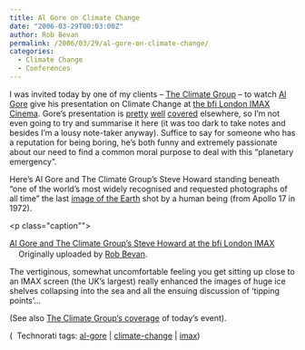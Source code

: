 ```yaml
---
title: Al Gore on Climate Change
date: "2006-03-29T00:03:00Z"
author: Rob Bevan
permalink: /2006/03/29/al-gore-on-climate-change/
categories:
  - Climate Change
  - Conferences
---
```

I was invited today by one of my clients &#8211; [The Climate Group][1] &#8211; to watch [Al Gore][2] give his presentation on Climate Change at [the bfi London IMAX Cinema][3]. Gore&#8217;s presentation is [pretty][4] [well][5] [covered][6] elsewhere, so I&#8217;m not even going to try and summarise it here (it was too dark to take notes and besides I&#8217;m a lousy note-taker anyway). Suffice to say for someone who has a reputation for being boring, he&#8217;s both funny and extremely passionate about our need to find a common moral purpose to deal with this &#8220;planetary emergency&#8221;.

Here&#8217;s Al Gore and The Climate Group&#8217;s Steve Howard standing beneath &#8220;one of the world&#8217;s most widely recognised and requested photographs of <span class="hilite">all</span> time&#8221; the last [image of the Earth][7] shot by a human being (from Apollo 17 in 1972).

[<img src="http://static.flickr.com/35/119514736_5733136bce_m.jpg" alt="" class="flickr" style="float: none; padding: 0;" />][8]<p class="caption"">

[Al Gore and The Climate Group&#8217;s Steve Howard at the bfi London IMAX][9]  
<img src="http://robbevan.com/blog/wp-content/plugins/favicons/flickr.com.favicon.ico" class="favicon" alt="" width="16" height="16" />Originally uploaded by [Rob Bevan][10].</p>
The vertiginous, somewhat uncomfortable feeling you get sitting up close to an IMAX screen (the UK&#8217;s largest) really enhanced the images of huge ice shelves collapsing into the sea and <span class="hilite">all</span> the ensuing discussion of &#8216;tipping points&#8217;&#8230;

(See also [The Climate Group&#8217;s coverage][11] of today&#8217;s event).

<p class="technorati-tags">
  (<img style="float: none; padding: 2px 2px 0 2px;"  src="http://robbevan.com/blog/wp-content/themes/robbevan/images/technorati-small.gif" alt="" /> Technorati tags: <a href="http://technorati.com/tag/al-gore" rel="tag">al-gore</a> | <a href="http://technorati.com/tag/climate-change" rel="tag">climate-change</a> | <a href="http://technorati.com/tag/imax" rel="tag">imax</a>)
</p>

 [1]: http://theclimategroup.org
 [2]: http://www.algore-08.com/
 [3]: http://www.bfi.org.uk/incinemas/imax/
 [4]: http://dir.salon.com/story/opinion/feature/2005/11/04/gore/index.html
 [5]: http://giussani.typepad.com/loip/2006/02/ted2006_al_gore.html
 [6]: http://www.worldchanging.com/archives/004139.html
 [7]: http://www.gsfc.nasa.gov/gsfc/earth/pictures/2002/1203apollo17/earthm.jpg
 [8]: http://www.flickr.com/photos/robbevan/119514736/ "photo sharing"
 [9]: http://www.flickr.com/photos/robbevan/119514736/
 [10]: http://www.flickr.com/people/robbevan/
 [11]: http://www.theclimategroup.org/index.php?pid=784
